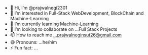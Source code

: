 - 👋 Hi, I’m @prajwalnegi2301
- 👀 I’m interested in Full-Stack WebDevelopment, BlockChain and Machine-Learning
- 🌱 I’m currently learning Machine-Learning
- 💞️ I’m looking to collaborate on ...Full Stack Projects
- 📫 How to reach me ...prajwalneginsut26@gmail.com
- 😄 Pronouns: ...he/him
- ⚡ Fun fact: ...

<!---
prajwalnegi2301/prajwalnegi2301 is a ✨ special ✨ repository because its `README.md` (this file) appears on your GitHub profile.
You can click the Preview link to take a look at your changes.
--->
